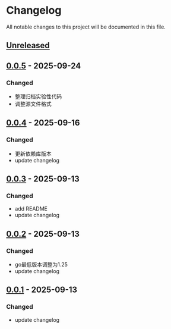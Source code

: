 # Changelog
All notable changes to this project will be documented in this file.

## [Unreleased]

## [0.0.5] - 2025-09-24
### Changed
- 整理归档实验性代码
- 调整源文件格式

## [0.0.4] - 2025-09-16
### Changed
- 更新依赖库版本
- update changelog

## [0.0.3] - 2025-09-13
### Changed
- add README
- update changelog

## [0.0.2] - 2025-09-13
### Changed
- go最低版本调整为1.25
- update changelog

## [0.0.1] - 2025-09-13
### Changed
- update changelog


[Unreleased]: https://gitee.com/quant1x/zero-sum.git/compare/v0.0.5...HEAD
[0.0.5]: https://gitee.com/quant1x/zero-sum.git/compare/v0.0.4...v0.0.5
[0.0.4]: https://gitee.com/quant1x/zero-sum.git/compare/v0.0.3...v0.0.4
[0.0.3]: https://gitee.com/quant1x/zero-sum.git/compare/v0.0.2...v0.0.3
[0.0.2]: https://gitee.com/quant1x/zero-sum.git/compare/v0.0.1...v0.0.2

[0.0.1]: https://gitee.com/quant1x/zero-sum.git/releases/tag/v0.0.1
